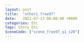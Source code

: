 ```yaml
---
layout: post
title:  "others_free97"
date:   2021-07-13 06:00:00 +0000
categories: Etc
Tags: Story Etc
SceneCode: ["scene_free97_q1_s20"]
---
```

